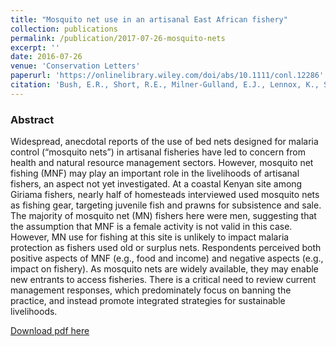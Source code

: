 ```yaml
---
title: "Mosquito net use in an artisanal East African fishery"
collection: publications
permalink: /publication/2017-07-26-mosquito-nets
excerpt: ''
date: 2016-07-26
venue: 'Conservation Letters'
paperurl: 'https://onlinelibrary.wiley.com/doi/abs/10.1111/conl.12286'
citation: 'Bush, E.R., Short, R.E., Milner‐Gulland, E.J., Lennox, K., Samoilys, M. and Hill, N., 2017. Mosquito net use in an artisanal East African fishery. Conservation Letters, 10(4), pp.451-459.'
---
```

  
### Abstract
Widespread, anecdotal reports of the use of bed nets designed for malaria control (“mosquito nets”) in artisanal fisheries have led to concern from health and natural resource management sectors. However, mosquito net fishing (MNF) may play an important role in the livelihoods of artisanal fishers, an aspect not yet investigated. At a coastal Kenyan site among Giriama fishers, nearly half of homesteads interviewed used mosquito nets as fishing gear, targeting juvenile fish and prawns for subsistence and sale. The majority of mosquito net (MN) fishers here were men, suggesting that the assumption that MNF is a female activity is not valid in this case. However, MN use for fishing at this site is unlikely to impact malaria protection as fishers used old or surplus nets. Respondents perceived both positive aspects of MNF (e.g., food and income) and negative aspects (e.g., impact on fishery). As mosquito nets are widely available, they may enable new entrants to access fisheries. There is a critical need to review current management responses, which predominately focus on banning the practice, and instead promote integrated strategies for sustainable livelihoods.

[Download pdf here](https://ora.ox.ac.uk/objects/uuid:48457145-d825-47f1-b93d-2e5021047450/download_file?file_format=pdf&safe_filename=Bush_et_al-2016-Conservation_Letters.pdf&type_of_work=Journal+article)
